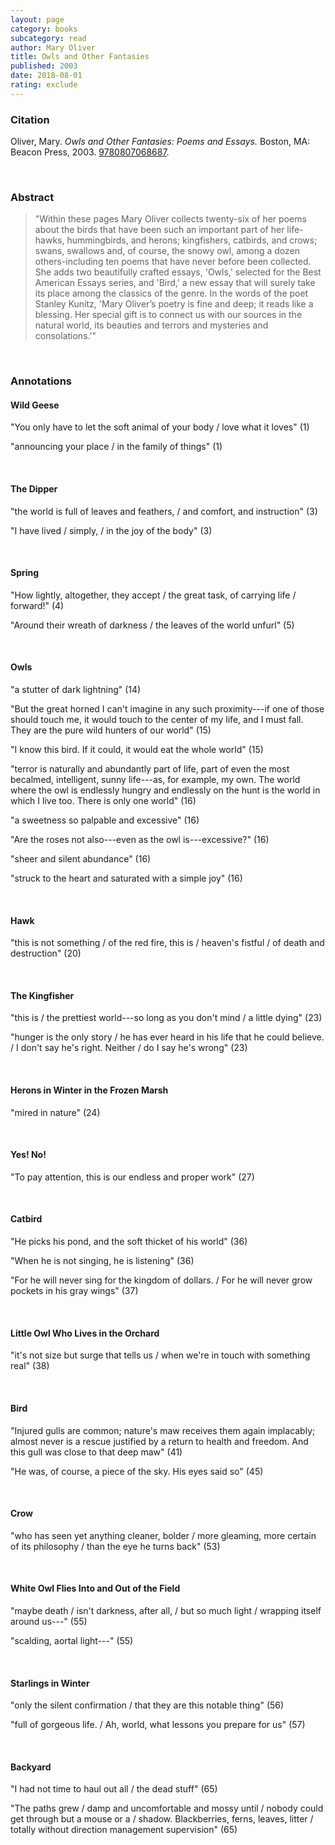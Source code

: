 ```yaml
---
layout: page
category: books
subcategory: read
author: Mary Oliver
title: Owls and Other Fantasies
published: 2003
date: 2018-08-01
rating: exclude
---
```


### Citation

Oliver, Mary. *Owls and Other Fantasies: Poems and Essays.* Boston, MA: Beacon Press, 2003. [9780807068687](http://www.beacon.org/Owls-and-Other-Fantasies-P387.aspx).

<br>

### Abstract

> "Within these pages Mary Oliver collects twenty-six of her poems about the birds that have been such an important part of her life-hawks, hummingbirds, and herons; kingfishers, catbirds, and crows; swans, swallows and, of course, the snowy owl, among a dozen others-including ten poems that have never before been collected. She adds two beautifully crafted essays, 'Owls,' selected for the Best American Essays series, and 'Bird,' a new essay that will surely take its place among the classics of the genre. In the words of the poet Stanley Kunitz, 'Mary Oliver’s poetry is fine and deep; it reads like a blessing. Her special gift is to connect us with our sources in the natural world, its beauties and terrors and mysteries and consolations.'"

<br>

### Annotations

#### Wild Geese

"You only have to let the soft animal of your body / love what it loves" (1)

"announcing your place / in the family of things" (1)

<br>


#### The Dipper

"the world is full of leaves and feathers, / and comfort, and instruction" (3)

"I have lived / simply, / in the joy of the body" (3)

<br>


#### Spring

"How lightly, altogether, they accept / the great task, of carrying life / forward!" (4)

"Around their wreath of darkness / the leaves of the world unfurl" (5)

<br>


#### Owls

"a stutter of dark lightning" (14)

"But the great horned I can't imagine in any such proximity---if one of those should touch me, it would touch to the center of my life, and I must fall. They are the pure wild hunters of our world" (15)

"I know this bird. If it could, it would eat the whole world" (15)

"terror is naturally and abundantly part of life, part of even the most becalmed, intelligent, sunny life---as, for example, my own. The world where the owl is endlessly hungry and endlessly on the hunt is the world in which I live too. There is only one world" (16)

"a sweetness so palpable and excessive" (16)

"Are the roses not also---even as the owl is---excessive?" (16)

"sheer and silent abundance" (16)

"struck to the heart and saturated with a simple joy" (16)

<br>


#### Hawk

"this is not something / of the red fire, this is / heaven's fistful / of death and destruction" (20)

<br>


#### The Kingfisher

"this is / the prettiest world---so long as you don't mind / a little dying" (23)

"hunger is the only story / he has ever heard in his life that he could believe. / I don't say he's right. Neither / do I say he's wrong" (23)

<br>


#### Herons in Winter in the Frozen Marsh

"mired in nature" (24)

<br>


#### Yes! No!

"To pay attention, this is our endless and proper work" (27)

<br>


#### Catbird

"He picks his pond, and the soft thicket of his world" (36)

"When he is not singing, he is listening" (36)

"For he will never sing for the kingdom of dollars. / For he will never grow pockets in his gray wings" (37)

<br>


#### Little Owl Who Lives in the Orchard

"it's not size but surge that tells us / when we're in touch with something real" (38)

<br>


#### Bird

"Injured gulls are common; nature's maw receives them again implacably; almost never is a rescue justified by a return to health and freedom. And this gull was close to that deep maw" (41)

"He was, of course, a piece of the sky. His eyes said so" (45)

<br>


#### Crow

"who has seen yet anything cleaner, bolder / more gleaming, more certain of its philosophy / than the eye he turns back" (53)

<br>


#### White Owl Flies Into and Out of the Field

"maybe death / isn't darkness, after all, / but so much light / wrapping itself around us---" (55)

"scalding, aortal light---" (55)

<br>


#### Starlings in Winter

"only the silent confirmation / that they are this notable thing" (56)

"full of gorgeous life. / Ah, world, what lessons you prepare for us" (57)

<br>


#### Backyard

"I had not time to haul out all / the dead stuff" (65)

"The paths grew / damp and uncomfortable and mossy until / nobody could get through but a mouse or a / shadow. Blackberries, ferns, leaves, litter / totally without direction management supervision" (65)
